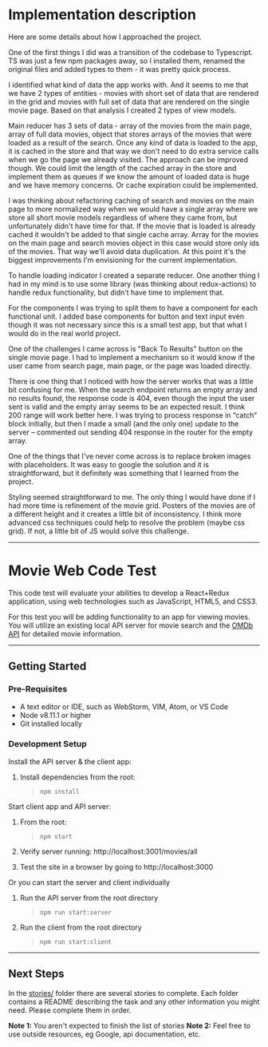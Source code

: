 # Implementation description

Here are some details about how I approached the project.

One of the first things I did was a transition of the codebase to Typescript. TS was just a few npm packages away, so I installed them, renamed the original files and added types to them - it was pretty quick process.

I identified what kind of data the app works with. And it seems to me that we have 2 types of entities - movies with short set of data that are rendered in the grid and movies with full set of data that are rendered on the single movie page. Based on that analysis I created 2 types of view models.

Main reducer has 3 sets of data - array of the movies from the main page, array of full data movies, object that stores arrays of the movies that were loaded as a result of the search. Once any kind of data is loaded to the app, it is cached in the store and that way we don't need to do extra service calls when we go the page we already visited. The approach can be improved though. We could limit the length of the cached array in the store and implement them as queues if we know the amount of loaded data is huge and we have memory concerns. Or cache expiration could be implemented.

I was thinking about refactoring caching of search and movies on the main page to more normalized way when we would have a single array where we store all short movie models regardless of where they came from, but unfortunately didn't have time for that. If the movie that is loaded is already cached it wouldn't be added to that single cache array. Array for the movies on the main page and search movies object in this case would store only ids of the movies. That way we'll avoid data duplication. At this point it's the biggest improvements I'm envisioning for the current implementation.

To handle loading indicator I created a separate reducer. One another thing I had in my mind is to use some library (was thinking about redux-actions) to handle redux functionality, but didn’t have time to implement that.

For the components I was trying to split them to have a component for each functional unit. I added base components for button and text input even though it was not necessary since this is a small test app, but that what I would do in the real world project.

One of the challenges I came across is "Back To Results" button on the single movie page. I had to implement a mechanism so it would know if the user came from search page, main page, or the page was loaded directly.

There is one thing that I noticed with how the server works that was a little bit confusing for me. When the search endpoint returns an empty array and no results found, the response code is 404, even though the input the user sent is valid and the empty array seems to be an expected result. I think 200 range will work better here. I was trying to process response in “catch” block initially, but then I made a small (and the only one) update to the server – commented out sending 404 response in the router for the empty array.

One of the things that I’ve never come across is to replace broken images with placeholders. It was easy to google the solution and it is straightforward, but it definitely was something that I learned from the project.

Styling seemed straightforward to me. The only thing I would have done if I had more time is refinement of the movie grid. Posters of the movies are of a different height and it creates a little bit of inconsistency. I think more advanced css techniques could help to resolve the problem (maybe css grid). If not, a little bit of JS would solve this challenge.

---

# Movie Web Code Test

This code test will evaluate your abilities to develop a React+Redux application, using web technologies such as JavaScript, HTML5, and CSS3.

For this test you will be adding functionality to an app for viewing movies. You will utilize an existing local API server for movie search and the [OMDb API](http://www.omdbapi.com/) for detailed movie information.

---

## Getting Started

### Pre-Requisites

-   A text editor or IDE, such as WebStorm, VIM, Atom, or VS Code
-   Node v8.11.1 or higher
-   Git installed locally

### Development Setup

Install the API server & the client app:

1. Install dependencies from the root:
    > `npm install`

Start client app and API server:

1. From the root:

    > `npm start`

2. Verify server running: http://localhost:3001/movies/all

3. Test the site in a browser by going to http://localhost:3000

Or you can start the server and client individually

1. Run the API server from the root directory
    > `npm run start:server`
2. Run the client from the root directory
    > `npm run start:client`

---

## Next Steps

In the [stories/](stories/) folder there are several stories to complete. Each folder contains a README describing the task and any other information you might need. Please complete them in order.

**Note 1:** You aren't expected to finish the list of stories
**Note 2:** Feel free to use outside resources, eg Google, api documentation, etc.

